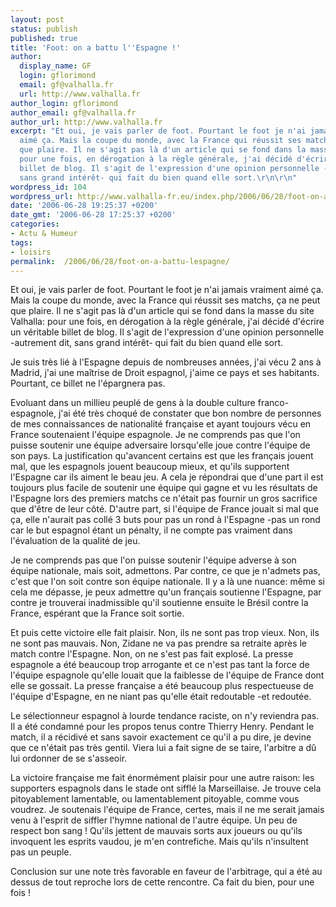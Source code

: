```yaml
---
layout: post
status: publish
published: true
title: 'Foot: on a battu l''Espagne !'
author:
  display_name: GF
  login: gflorimond
  email: gf@valhalla.fr
  url: http://www.valhalla.fr
author_login: gflorimond
author_email: gf@valhalla.fr
author_url: http://www.valhalla.fr
excerpt: "Et oui, je vais parler de foot. Pourtant le foot je n'ai jamais vraiment
  aimé ça. Mais la coupe du monde, avec la France qui réussit ses matchs, ça ne peut
  que plaire. Il ne s'agit pas là d'un article qui se fond dans la masse du site Valhalla:
  pour une fois, en dérogation à la règle générale, j'ai décidé d'écrire un véritable
  billet de blog. Il s'agit de l'expression d'une opinion personnelle -autrement dit,
  sans grand intérêt- qui fait du bien quand elle sort.\r\n\r\n"
wordpress_id: 104
wordpress_url: http://www.valhalla-fr.eu/index.php/2006/06/28/foot-on-a-battu-lespagne/
date: '2006-06-28 19:25:37 +0200'
date_gmt: '2006-06-28 17:25:37 +0200'
categories:
- Actu & Humeur
tags:
- loisirs
permalink:  /2006/06/28/foot-on-a-battu-lespagne/
---
```

<p>Et oui, je vais parler de foot. Pourtant le foot je n'ai jamais vraiment aimé ça. Mais la coupe du monde, avec la France qui réussit ses matchs, ça ne peut que plaire. Il ne s'agit pas là d'un article qui se fond dans la masse du site Valhalla: pour une fois, en dérogation à la règle générale, j'ai décidé d'écrire un véritable billet de blog. Il s'agit de l'expression d'une opinion personnelle -autrement dit, sans grand intérêt- qui fait du bien quand elle sort.</p>
<p><a id="more"></a><a id="more-104"></a></p>
<p>Je suis très lié à l'Espagne depuis de nombreuses années, j'ai vécu 2 ans à Madrid, j'ai une maîtrise de Droit espagnol, j'aime ce pays et ses habitants. Pourtant, ce billet ne l'épargnera pas.</p>
<p>Evoluant dans un millieu peuplé de gens à la double culture franco-espagnole, j'ai été très choqué de constater que bon nombre de personnes de mes connaissances de nationalité française et ayant toujours vécu en France soutenaient l'équipe espagnole. Je ne comprends pas que l'on puisse soutenir une équipe adversaire lorsqu'elle joue contre l'équipe de son pays. La justification qu'avancent certains est que les français jouent mal, que les espagnols jouent beaucoup mieux, et qu'ils supportent l'Espagne car ils aiment le beau jeu. A cela je répondrai que d'une part il est toujours plus facile de soutenir une équipe qui gagne et vu les résultats de l'Espagne lors des premiers matchs ce n'était pas fournir un gros sacrifice que d'être de leur côté. D'autre part, si l'équipe de France jouait si mal que ça, elle n'aurait pas collé 3 buts pour pas un rond à l'Espagne -pas un rond car le but espagnol étant un pénalty, il ne compte pas vraiment dans l'évaluation de la qualité de jeu.</p>
<p>Je ne comprends pas que l'on puisse soutenir l'équipe adverse à son équipe nationale, mais soit, admettons. Par contre, ce que je n'admets pas, c'est que l'on soit contre son équipe nationale. Il y a là une nuance: même si cela me dépasse, je peux admettre qu'un français soutienne l'Espagne, par contre je trouverai inadmissible qu'il soutienne ensuite le Brésil contre la France, espérant que la France soit sortie.</p>
<p>Et puis cette victoire elle fait plaisir. Non, ils ne sont pas trop vieux. Non, ils ne sont pas mauvais. Non, Zidane ne va pas prendre sa retraite après le match contre l'Espagne. Non, on ne s'est pas fait explosé. La presse espagnole a été beaucoup trop arrogante et ce n'est pas tant la force de l'équipe espagnole qu'elle louait que la faiblesse de l'équipe de France dont elle se gossait. La presse française a été beaucoup plus respectueuse de l'équipe d'Espagne, en ne niant pas qu'elle était redoutable -et redoutée.</p>
<p>Le sélectionneur espagnol à lourde tendance raciste, on n'y reviendra pas. Il a été condamné pour les propos tenus contre Thierry Henry. Pendant le match, il a récidivé et sans savoir exactement ce qu'il a pu dire, je devine que ce n'était pas très gentil. Viera lui a fait signe de se taire, l'arbitre a dû lui ordonner de se s'asseoir.</p>
<p>La victoire française me fait énormément plaisir pour une autre raison: les supporters espagnols dans le stade ont sifflé la Marseillaise. Je trouve cela pitoyablement lamentable, ou lamentablement pitoyable, comme vous voudrez. Je soutenais l'équipe de France, certes, mais il ne me serait jamais venu à l'esprit de siffler l'hymne national de l'autre équipe. Un peu de respect bon sang ! Qu'ils jettent de mauvais sorts aux joueurs ou qu'ils invoquent les esprits vaudou, je m'en contrefiche. Mais qu'ils n'insultent pas un peuple.</p>
<p>Conclusion sur une note très favorable en faveur de l'arbitrage, qui a été au dessus de tout reproche lors de cette rencontre. Ca fait du bien, pour une fois !</p>
